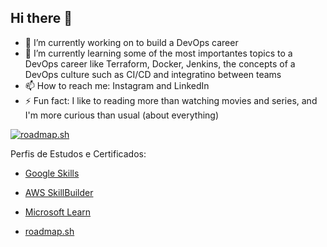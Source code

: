 ## Hi there 👋


- 🔭 I’m currently working on to build a DevOps career
- 🌱 I’m currently learning some of the most importantes topics to a DevOps career like Terraform, Docker, Jenkins, the concepts of a DevOps culture such as CI/CD and integratino between teams
- 📫 How to reach me: Instagram and LinkedIn
- ⚡ Fun fact: I like to reading more than watching movies and series, and I'm more curious than usual (about everything)


[![roadmap.sh](https://roadmap.sh/card/wide/68e05fc0399d9064911d1bfb?variant=dark&roadmaps=)](https://roadmap.sh)

Perfis de Estudos e Certificados:

- [Google Skills](https://www.skills.google/public_profiles/ab0b5e96-2e96-4f19-8161-4da5a721e955)

- [AWS SkillBuilder](https://skillsprofile.skillbuilder.aws/user/diogo-mendes-neves)

- [Microsoft Learn](https://learn.microsoft.com/pt-br/users/diogomendesneves-9530/transcript/dlmgfe8oy2x3k9v?tab=tab-started)

- [roadmap.sh](https://roadmap.sh/u/diogomendesneves)
